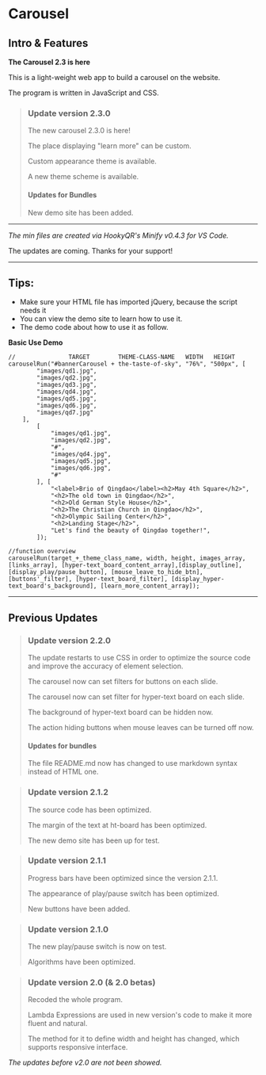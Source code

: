 # Carousel

## Intro & Features

**The Carousel 2.3 is here**

This is a light-weight web app to build a carousel on the website.

The program is written in JavaScript and CSS.

> ### Update version 2.3.0
>
> The new carousel 2.3.0 is here!
>
> The place displaying "learn more" can be custom.
>
> Custom appearance theme is available.
>
> A new theme scheme is available.
>
> #### Updates for Bundles
>
> New demo site has been added.

---

*The min files are created via HookyQR's Minify v0.4.3 for VS Code.*

The updates are coming. Thanks for your support!

---

## Tips:

  - Make sure your HTML file has imported jQuery, because the script needs it
  - You can view the demo site to learn how to use it.
  - The demo code about how to use it as follow.

**Basic Use Demo**
	
	//               TARGET        THEME-CLASS-NAME   WIDTH   HEIGHT
	carouselRun("#bannerCarousel + the-taste-of-sky", "76%", "500px", [
			"images/qd1.jpg",
			"images/qd2.jpg",
			"images/qd3.jpg",
			"images/qd4.jpg",
			"images/qd5.jpg",
			"images/qd6.jpg",
			"images/qd7.jpg"
		],
			[
				"images/qd1.jpg",
				"images/qd2.jpg",
				"#",
				"images/qd4.jpg",
				"images/qd5.jpg",
				"images/qd6.jpg",
				"#"
			], [
				"<label>Brio of Qingdao</label><h2>May 4th Square</h2>",
				"<h2>The old town in Qingdao</h2>",
				"<h2>Old German Style House</h2>",
				"<h2>The Christian Church in Qingdao</h2>",
				"<h2>Olympic Sailing Center</h2>",
				"<h2>Landing Stage</h2>",
				"Let's find the beauty of Qingdao together!",
			]);

	//function overview
	carouselRun(target_+_theme_class_name, width, height, images_array, [links_array], [hyper-text_board_content_array],[display_outline], [display_play/pause_button], [mouse_leave_to_hide_btn], [buttons'_filter], [hyper-text_board_filter], [display_hyper-text_board's_background], [learn_more_content_array]);

---

## Previous Updates

> ### Update version 2.2.0
>
> The update restarts to use CSS in order to optimize the source code and improve the accuracy of element selection.
>
> The carousel now can set filters for buttons on each slide.
>
> The carousel now can set filter for hyper-text board on each slide.
>
> The background of hyper-text board can be hidden now.
>
> The action hiding buttons when mouse leaves can be turned off now.
>
> #### Updates for bundles
>
> The file README.md now has changed to use markdown syntax instead of HTML one.

> ### Update version 2.1.2
>
> The source code has been optimized.
>
> The margin of the text at ht-board has been optimized.
>
> The new demo site has been up for test.

> ### Update version 2.1.1
>
> Progress bars have been optimized since the version 2.1.1.
>
> The appearance of play/pause switch has been optimized.
>
> New buttons have been added.

> ### Update version 2.1.0
>
> The new play/pause switch is now on test.
>
> Algorithms have been optimized.

> ### Update version 2.0 (& 2.0 betas)
>
> Recoded the whole program.
>
> Lambda Expressions are used in new version's code to make it more fluent and natural.
>
> The method for it to define width and height has changed, which supports responsive interface.

*The updates before v2.0 are not been showed.*